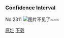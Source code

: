 ### Confidence Interval
No.2311
![图片不见了~~~](https://imgs.xkcd.com/comics/confidence_interval.png)

[原址](https://xkcd.com//2311) [下载](https://imgs.xkcd.com/comics/confidence_interval.png)

